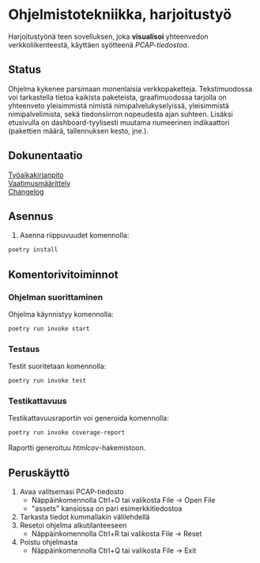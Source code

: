 # Ohjelmistotekniikka, harjoitustyö
Harjoitustyönä teen sovelluksen, joka **visualisoi** yhteenvedon verkkoliikenteestä, käyttäen syötteenä _PCAP-tiedostoa_.

## Status
Ohjelma kykenee parsimaan monenlaisia verkkopaketteja. Tekstimuodossa voi tarkastella tietoa kaikista paketeista,
graafimuodossa tarjolla on yhteenveto yleisimmistä nimistä nimipalvelukyselyissä, yleisimmistä nimipalvelimista,
sekä tiedonsiirron nopeudesta ajan suhteen. Lisäksi etusivulla on dashboard-tyylisesti muutama numeerinen
indikaattori (pakettien määrä, tallennuksen kesto, jne.).

## Dokunentaatio
[Työaikakirjanpito](dokumentaatio/tuntikirjanpito.md)  
[Vaatimusmäärittely](dokumentaatio/vaatimusmaarittely.md)  
[Changelog](dokumentaatio/changelog.md)

## Asennus
1. Asenna riippuvuudet komennolla:
```bash
poetry install
```

## Komentorivitoiminnot
### Ohjelman suorittaminen
Ohjelma käynnistyy komennolla:
```bash
poetry run invoke start
```

### Testaus
Testit suoritetaan komennolla:
```bash
poetry run invoke test
```

### Testikattavuus
Testikattavuusraportin voi generoida komennolla:
```bash
poetry run invoke coverage-report
```
Raportti generoituu _htmlcov_-hakemistoon.

## Peruskäyttö
1. Avaa valitsemasi PCAP-tiedosto
    - Näppäinkomennolla Ctrl+O tai valikosta File -> Open File
    - "assets" kansiossa on pari esimerkkitiedostoa
2. Tarkasta tiedot kummallakin välilehdellä
3. Resetoi ohjelma alkutilanteeseen
    - Näppäinkomennolla Ctrl+R tai valikosta File -> Reset
4. Poistu ohjelmasta
    - Näppäinkomennolla Ctrl+Q tai valikosta File -> Exit